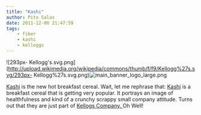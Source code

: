 ```yaml
---
title: "Kashi"
author: Pito Salas
date: 2011-12-06 21:47:59
tags:
    - fiber
    - kashi
    - kelloggs
---
```



![293px-
Kellogg's.svg.png](http://upload.wikimedia.org/wikipedia/commons/thumb/f/f9/Kellogg%27s.svg/293px-
Kellogg%27s.svg.png)![main_banner_logo_large.png](https://i0.wp.com/www.kashi.com/images/chrome/main_banner_logo_large.png?w=584)

[Kashi](<http://www.kashi.com/>) is the new hot breakfast cereal. Wait, let me
rephrase that: [Kashi](<http://www.kashi.com/>) is a breakfast cereal that is
getting very popular. It portrays an image of healthfulness and kind of a
crunchy scrappy small company attitude. Turns out that they are just part of
[Kellogs Company. ](<http://en.wikipedia.org/wiki/Kellogg_Company>)Oh Well!


